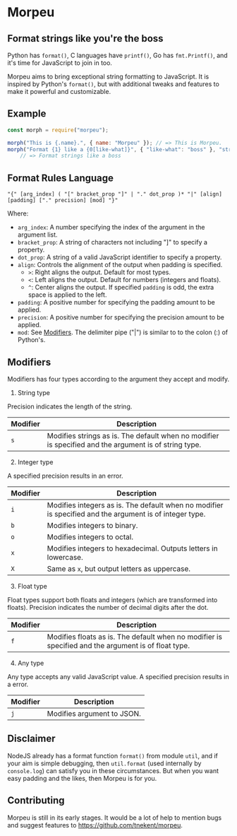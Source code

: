 # Morpeu
## Format strings like you're the boss
Python has `format()`, C languages have `printf()`, Go has `fmt.Printf()`, and it's time for JavaScript to join in too.

Morpeu aims to bring exceptional string formatting to JavaScript. It is inspired by Python's `format()`, but with additional tweaks and features to make it powerful and customizable.

## Example
```js
const morph = require("morpeu");

morph("This is {.name}.", { name: "Morpeu" }); // => This is Morpeu.
morph("Format {1} like a {0[like-what]}", { "like-what": "boss" }, "strings");
    // => Format strings like a boss
```

## Format Rules Language
```
"{" [arg_index] ( "[" bracket_prop "]" | "." dot_prop )* "|" [align] [padding] ["." precision] [mod] "}"
```
Where:
* `arg_index`: A number specifying the index of the argument in the argument list.
* `bracket_prop`: A string of characters not including "]" to specify a property.
* `dot_prop`: A string of a valid JavaScript identifier to specify a property.
* `align`: Controls the alignment of the output when padding is specified.
   * `>`: Right aligns the output. Default for most types.
   * `<`: Left aligns the output. Default for numbers (integers and floats).
   * `^`: Center aligns the output. If specified `padding` is odd, the extra space is applied to the left.
* `padding`: A positive number for specifying the padding amount to be applied.
* `precision`: A positive number for specifying the precision amount to be applied.
* `mod`: See [Modifiers](#Modifiers).
The delimiter pipe ("|") is similar to to the colon (:) of Python's.

## Modifiers
Modifiers has four types according to the argument they accept and modify.

1. String type

Precision indicates the length of the string.

| Modifier | Description |
| -------- | ----------- |
| `s` | Modifies strings as is. The default when no modifier is specified and the argument is of string type. |

2. Integer type

A specified precision results in an error.

| Modifier | Description |
| -------- | ----------- |
| `i` | Modifies integers as is. The default when no modifier is specified and the argument is of integer type. |
| `b` | Modifies integers to binary. |
| `o` | Modifies integers to octal. |
| `x` | Modifies integers to hexadecimal. Outputs letters in lowercase. |
| `X` | Same as `x`, but output letters as uppercase.  |

3. Float type

Float types support both floats and integers (which are transformed into floats).
Precision indicates the number of decimal digits after the dot.

| Modifier | Description |
| -------- | ----------- |
| `f` | Modifies floats as is. The default when no modifier is specified and the argument is of float type. |

4. Any type

Any type accepts any valid JavaScript value. A specified precision results in a error.

| Modifier | Description |
| -------- | ----------- |
| `j` | Modifies argument to JSON. |

## Disclaimer
NodeJS already has a format function `format()` from module `util`, and if your aim is simple debugging, then `util.format` (used internally by `console.log`) can satisfy you in these circumstances. But when you want easy padding and the likes, then Morpeu is for you.

## Contributing
Morpeu is still in its early stages. It would be a lot of help to mention bugs and suggest features to <https://github.com/tnekent/morpeu>.
